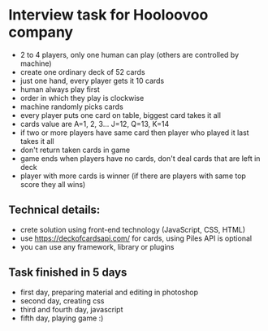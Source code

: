 # Interview task for Hooloovoo company

- 2 to 4 players, only one human can play (others are controlled by machine)
- create one ordinary deck of 52 cards
- just one hand, every player gets it 10 cards
- human always play first
- order in which they play is clockwise
- machine randomly picks cards
- every player puts one card on table, biggest card takes it all
- cards value are A=1, 2, 3... J=12, Q=13, K=14
- if two or more players have same card then player who played it last takes it all
- don't return taken cards in game
- game ends when players have no cards, don't deal cards that are left in deck
- player with more cards is winner (if there are players with same top score they all wins)

## Technical details:

- crete solution using front-end technology (JavaScript, CSS, HTML)
- use https://deckofcardsapi.com/ for cards, using Piles API is optional
- you can use any framework, library or plugins

## Task finished in 5 days

- first day, preparing material and editing in photoshop
- second day, creating css
- third and fourth day, javascript
- fifth day, playing game :)

